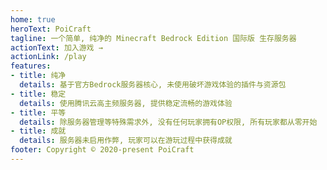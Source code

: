 ```yaml
---
home: true
heroText: PoiCraft
tagline: 一个简单, 纯净的 Minecraft Bedrock Edition 国际版 生存服务器
actionText: 加入游戏 →
actionLink: /play
features:
- title: 纯净
  details: 基于官方Bedrock服务器核心, 未使用破坏游戏体验的插件与资源包
- title: 稳定
  details: 使用腾讯云高主频服务器, 提供稳定流畅的游戏体验
- title: 平等
  details: 除服务器管理等特殊需求外, 没有任何玩家拥有OP权限, 所有玩家都从零开始
- title: 成就
  details: 服务器未启用作弊, 玩家可以在游玩过程中获得成就
footer: Copyright © 2020-present PoiCraft
---
```

